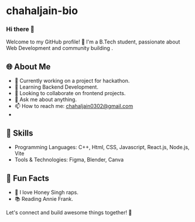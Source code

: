 # chahaljain-bio


### Hi there 👋


Welcome to my GitHub profile! 🚀 I'm a B.Tech student, passionate about Web Development and community building .

## 🌐 About Me

- 🔭 Currently working on a project for hackathon.
- 🌱 Learning Backend Development.
- 👯 Looking to collaborate on frontend projects.
- 💬 Ask me about anything.
- 📫 How to reach me: chahaljain0302@gmail.com
- 
## 🚀 Skills

- Programming Languages: C++, Html, CSS, Javascript, React.js, Node.js, Vite
- Tools & Technologies: Figma, Blender, Canva

## 🌟 Fun Facts

- 🎵 I love Honey Singh raps.
- 📚 Reading Annie Frank.

Let's connect and build awesome things together! 🌈

